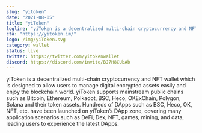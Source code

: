 ```yaml
---
slug: "yitoken"
date: "2021-08-05"
title: "yiToken"
logline: "yiToken is a decentralized multi-chain cryptocurrency and NFT wallet which supports chains such as Bitcoin, Ethereum, Polkadot, BSC, Heco, OKExChain, Polygon, Solana."
cta: "https://yitoken.im/"
logo: /img/yiToken.svg
category: wallet
status: live
twitter: https://twitter.com/yitokenwallet
discord: https://discord.com/invite/BJ7H8CUbAb
---
```


yiToken is a decentralized multi-chain cryptocurrency and NFT wallet which is designed to allow users to manage digital encrypted assets easily and enjoy the blockchain world. yiToken supports mainstream public chains such as Bitcoin, Ethereum, Polkadot, BSC, Heco, OKExChain, Polygon, Solana and their token assets. Hundreds of DApps such as BSC, Heco, OK, NFT, etc. have been launched on yiToken’s DApp zone, covering many application scenarios such as DeFi, Dex, NFT, games, mining, and data, leading users to experience the latest DApps.
